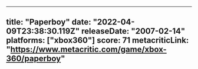 
---
title: "Paperboy"
date: "2022-04-09T23:38:30.119Z"
releaseDate: "2007-02-14"
platforms: ["xbox360"]
score: 71
metacriticLink: "https://www.metacritic.com/game/xbox-360/paperboy"
---

